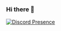 ### Hi there 👋
[![Discord Presence](https://lanyard.cnrad.dev/api/925538473044234260?hideBadges=true)](https://discord.com/users/925538473044234260?hideBadges=true)
